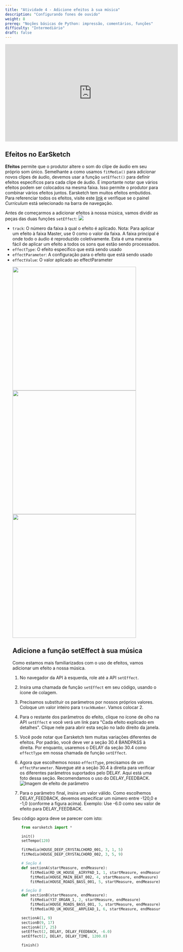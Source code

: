 ```yaml
---
title: "Atividade 4 - Adicione efeitos à sua música"
description: "Configurando fones de ouvido"
weight: 8
prereq: "Noções básicas de Python: impressão, comentários, funções"
difficulty: "Intermediário"
draft: false
---
```

<p style="text-align: center;"><iframe width="560" height="315" src="https://www.youtube.com/embed/R_eo0B8qDW0" frameborder="0" allow="accelerometer; autoplay; encrypted-media; gyroscope; picture-in-picture" allowfullscreen></iframe></p>

## Efeitos no EarSketch

**Efeitos** permite que o produtor altere o som do clipe de áudio
em seu próprio som único. Semelhante a como usamos `fitMedia()` para adicionar
novos clipes de áudio, devemos usar a função `setEffect()` para definir
efeitos específicos para cada clipe de áudio. É importante notar que
vários efeitos podem ser colocados na mesma faixa. Isso permite o
produtor para combinar vários efeitos juntos. Earsketch tem muitos
efeitos embutidos. Para referenciar todos os efeitos, visite este
[link](https://earsketch.gatech.edu/earsketch2/#?curriculum=5-1-0&language=python) e verifique se o painel *Curriculum* está selecionado na barra de navegação.

Antes de começarmos a adicionar efeitos à nossa música, vamos dividir as peças
das duas funções `setEffect`:
![](../img/screenshot-seteffect1.png)

- `track`: O número da faixa à qual o efeito é aplicado. Nota: Para aplicar um efeito à faixa Master, use 0 como o valor da faixa. A faixa principal é onde todo o áudio é reproduzido coletivamente. Esta é uma maneira fácil de aplicar um efeito a todos os sons que estão sendo processados.
- `effectType`: O efeito específico que está sendo usado
- `effectParameter`: A configuração para o efeito que está sendo usado
- `effectValue`: O valor aplicado ao effectParameter<style>
* {
  box-sizing: border-box;
}

.column {
  float: left;
  width: 33.3%;
}

/* Clearfix (clear floats) */
.row::after {
  content: "";
  clear: both;
  display: table;
}
</style>

<div class="row">
  <div class="column">
    <img src="../img/Robot_2_Pink.PNG" width="400" height="400">
  </div>
  <div class="column">
    <img src="../img/Robot_1_Green.PNG" width="400" height="400">
  </div>
  <div class="column">
    <img src="../img/Robot_2_Blue.PNG" width="400" height="400">
  </div>
</div>

## Adicione a função setEffect à sua música

Como estamos mais familiarizados com o uso de efeitos, vamos adicionar um efeito a
nossa música.

1. No navegador da API à esquerda, role até a API `setEffect`.
2. Insira uma chamada de função `setEffect` em seu código, usando o ícone de colagem.
3. Precisamos substituir os parâmetros por nossos próprios valores. Coloque um valor inteiro para `trackNumber`. Vamos colocar 2.
4. Para o restante dos parâmetros do efeito, clique no ícone de olho na API `setEffect` e você verá um link para "Cada efeito explicado em detalhes". Clique nele para abrir esta seção no lado direito da janela.
5. Você pode notar que Earsketch tem muitas variações diferentes de efeitos. Por padrão, você deve ver a seção 30.4 BANDPASS à direita. Por enquanto, usaremos o DELAY da seção 30.4 como `effectType` em nossa chamada de função `setEffect`.
6. Agora que escolhemos nosso `effectType`, precisamos de um `effectParameter`. Navegue até a seção 30.4 à direita para verificar os diferentes parâmetros suportados pelo DELAY. Aqui está uma foto dessa seção. Recomendamos o uso do DELAY\_FEEDBACK.
     ![Imagem de efeito de parâmetro](../img/screenshot-effect-parameter.png)

7. Para o parâmetro final, insira um valor válido. Como escolhemos DELAY\_FEEDBACK, devemos especificar um número entre -120,0 e -1,0 (conforme a figura acima). Exemplo: Use -6.0 como seu valor de efeito para DELAY\_FEEDBACK.

Seu código agora deve se parecer com isto:

```python
    from earsketch import *

    init()
    setTempo(120)

    fitMedia(HOUSE_DEEP_CRYSTALCHORD_001, 3, 1, 5)
    fitMedia(HOUSE_DEEP_CRYSTALCHORD_002, 3, 5, 9)

    # Seção A
    def sectionA(startMeasure, endMeasure):
        fitMedia(RD_UK_HOUSE__AIRYPAD_1, 1, startMeasure, endMeasure)
        fitMedia(HOUSE_MAIN_BEAT_002, 4, startMeasure, endMeasure)
        fitMedia(HOUSE_ROADS_BASS_001, 5, startMeasure, endMeasure)

    # Seção B
    def sectionB(startMeasure, endMeasure): 
        fitMedia(Y37_ORGAN_1, 2, startMeasure, endMeasure)
        fitMedia(HOUSE_ROADS_BASS_001, 5, startMeasure, endMeasure)
        fitMedia(RD_UK_HOUSE__ARPLEAD_1, 6, startMeasure, endMeasure)

    sectionA(1, 9)
    sectionB(9, 17)
    sectionA(17, 25)
    setEffect(2, DELAY, DELAY_FEEDBACK, -6.0)
    setEffect(2, DELAY, DELAY_TIME, 1200.0)

    finish()
```
